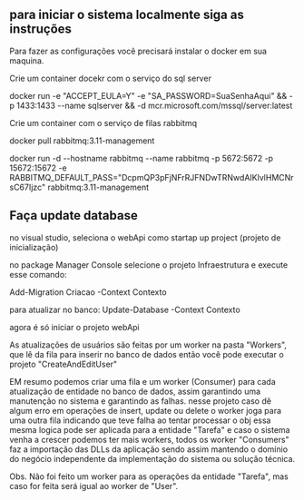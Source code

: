 ## para iniciar o sistema localmente siga as instruções 

Para fazer as configurações você precisará instalar o docker em sua maquina.



Crie um container docekr com o serviço do sql server


docker run -e "ACCEPT_EULA=Y" -e "SA_PASSWORD=SuaSenhaAqui" && 
  -p 1433:1433 --name sqlserver &&
  -d mcr.microsoft.com/mssql/server:latest



  Crie um container com o serviço de filas rabbitmq

  docker pull rabbitmq:3.11-management

docker run -d --hostname rabbitmq --name rabbitmq -p 5672:5672 -p 15672:15672 -e RABBITMQ_DEFAULT_PASS="DcpmQP3pFjNFrRJFNDwTRNwdAIKlvlHMCNrsC67Ijzc" rabbitmq:3.11-management



## Faça update database

no visual studio, seleciona o webApi como startap up project (projeto de inicialização)

no package Manager Console selecione o projeto Infraestrutura e execute esse comando:

Add-Migration Criacao -Context Contexto 

para atualizar no banco:
Update-Database -Context Contexto


agora é só iniciar o projeto webApi

As atualizações de usuários são feitas por um worker na pasta "Workers", que lê da fila para inserir no banco de dados então você pode executar o projeto "CreateAndEditUser"

EM resumo podemos criar uma fila e um worker (Consumer) para cada atualização de entidade no banco de dados, assim garantindo uma manutenção no sistema e garantindo as falhas.
nesse projeto caso dê algum erro em operações de insert, update ou delete o worker joga para uma outra fila indicando que teve falha ao tentar processar o obj essa mesma logica pode ser aplicada para a entidade "Tarefa" e caso o sistema venha a crescer podemos ter mais workers, todos os worker "Consumers" faz a importação das DLLs da aplicação sendo assim mantendo o domínio do negócio independente da implementação do sistema ou solução técnica.


Obs. Não foi feito um worker para as operações da entidade "Tarefa", mas caso for feita será igual ao worker de "User".
